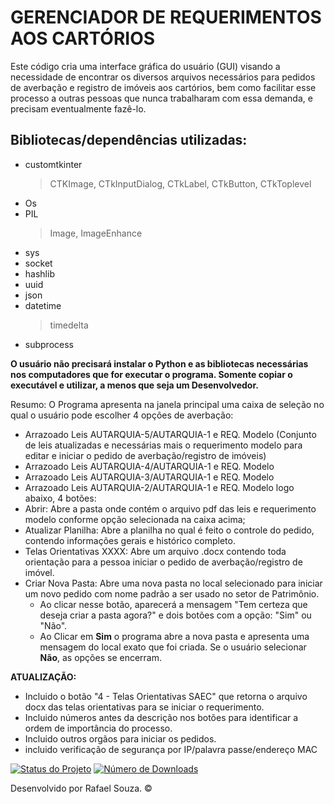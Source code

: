 # GERENCIADOR DE REQUERIMENTOS AOS CARTÓRIOS

Este código cria uma interface gráfica do usuário (GUI) visando a necessidade de encontrar os diversos arquivos necessários para pedidos de averbação e registro de imóveis aos cartórios, bem como facilitar esse processo a outras pessoas que nunca trabalharam com essa demanda, e precisam eventualmente fazê-lo.

## Bibliotecas/dependências utilizadas:
   - customtkinter
        > CTKImage, CTkInputDialog, CTkLabel, CTkButton, CTkToplevel        
   - Os
   - PIL
        > Image, ImageEnhance
   - sys
   - socket
   - hashlib
   - uuid
   - json
   - datetime
        > timedelta
   - subprocess

<strong>O usuário não precisará instalar o Python e as bibliotecas necessárias nos computadores que for executar o programa. Somente copiar o executável e utilizar, a menos que seja um Desenvolvedor.</strong>
  
    
Resumo:
O Programa apresenta na janela principal uma caixa de seleção no qual o usuário pode escolher 4 opções de averbação:
   - Arrazoado Leis AUTARQUIA-5/AUTARQUIA-1 e REQ. Modelo (Conjunto de leis atualizadas e necessárias mais o requerimento modelo para editar e iniciar o pedido de averbação/registro de imóveis)
   - Arrazoado Leis AUTARQUIA-4/AUTARQUIA-1 e REQ. Modelo
   - Arrazoado Leis AUTARQUIA-3/AUTARQUIA-1 e REQ. Modelo
   - Arrazoado Leis AUTARQUIA-2/AUTARQUIA-1 e REQ. Modelo
logo abaixo, 4 botões:
   - Abrir: Abre a pasta onde contém o arquivo pdf das leis e requerimento modelo conforme opção selecionada na caixa acima;
   - Atualizar Planilha: Abre a planilha no qual é feito o controle do pedido, contendo informações gerais e histórico completo.
   - Telas Orientativas XXXX: Abre um arquivo .docx contendo toda orientação para a pessoa iniciar o pedido de averbação/registro de imóvel.
   - Criar Nova Pasta: Abre uma nova pasta no local selecionado para iniciar um novo pedido com nome padrão a ser usado no setor de Patrimônio.
     - Ao clicar nesse botão, aparecerá a mensagem "Tem certeza que deseja criar a pasta agora?" e dois botões com a opção: "Sim" ou "Não".
     - Ao Clicar em <strong>Sim</strong> o programa abre a nova pasta e apresenta uma mensagem do local exato que foi criada. Se o usuário selecionar <strong>Não</strong>, as opções se encerram.
     
   
     
<strong>ATUALIZAÇÃO:</strong>
- Incluido o botão "4 - Telas Orientativas SAEC" que retorna o arquivo docx das telas orientativas para se iniciar o requerimento.
- Incluido números antes da descrição nos botões para identificar a ordem de importância do processo.
- Incluido outros orgãos para iniciar os pedidos.
- incluido verificação de segurança por IP/palavra passe/endereço MAC

[![Status do Projeto](https://img.shields.io/badge/Status-Ready%20To%20Use!-brightgreen)](https://github.com/Rafaellauersdorf/GERENCIADOR-DE-REQUERIMENTOS-AOS-CART-RIOS/tree/main)
[![Número de Downloads](https://img.shields.io/github/downloads/Rafaellauersdorf/GERENCIADOR-DE-REQUERIMENTOS-AOS-CART-RIOS/total?cacheSeconds=0)](https://github.com/Rafaellauersdorf/GERENCIADOR-DE-REQUERIMENTOS-AOS-CART-RIOS/releases)


  
Desenvolvido por Rafael Souza. ©
